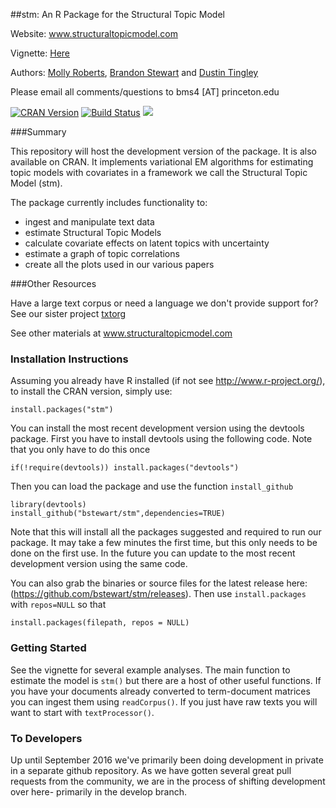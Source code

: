 ##stm: An R Package for the Structural Topic Model

Website: www.structuraltopicmodel.com

Vignette: [Here](https://github.com/bstewart/stm/blob/master/inst/doc/stmVignette.pdf?raw=true)

Authors: [Molly Roberts](http://margaretroberts.net), [Brandon Stewart](http://brandonstewart.org) and [Dustin Tingley](http://scholar.harvard.edu/dtingley)

Please email all comments/questions to bms4 [AT] princeton.edu

[![CRAN Version](http://www.r-pkg.org/badges/version/stm)](https://CRAN.R-project.org/package=stm)
[![Build Status](https://travis-ci.org/bstewart/stm.png?branch=master)](https://travis-ci.org/bstewart/stm)
[![](http://cranlogs.r-pkg.org/badges/stm)](http://cran.rstudio.com/web/packages/stm/index.html)

###Summary

This repository will host the development version of the package.  It is also available on CRAN. It implements variational EM algorithms for estimating topic models with covariates in a framework we call the Structural Topic Model (stm). 

The package currently includes functionality to:
* ingest and manipulate text data
* estimate Structural Topic Models
* calculate covariate effects on latent topics with uncertainty
* estimate a graph of topic correlations
* create all the plots used in our various papers

###Other Resources

Have a large text corpus or need a language we don't provide support for?  See our sister project [txtorg](http://txtorg.org)

See other materials at www.structuraltopicmodel.com

### Installation Instructions
Assuming you already have R installed (if not see http://www.r-project.org/),
to install the CRAN version, simply use:
```
install.packages("stm")
```
You can install the most recent development version using the devtools package.  First you have 
to install devtools using the following code.  Note that you only have to do this once
```  
if(!require(devtools)) install.packages("devtools")
```   
Then you can load the package and use the function `install_github`

```
library(devtools)
install_github("bstewart/stm",dependencies=TRUE)
```

Note that this will install all the packages suggested and required to run our package.  It may take a few minutes the first time, but this only needs to be done on the first use.  In the future you can update to the most recent development version using the same code. 

You can also grab the binaries or source files for the latest release here: (https://github.com/bstewart/stm/releases).  Then use `install.packages` with `repos=NULL` so that
```
install.packages(filepath, repos = NULL)
```    

### Getting Started
See the vignette for several example analyses.  The main function to estimate the model is `stm()` but there are a host of other useful functions.  If you have your documents already converted to term-document matrices you can ingest them using `readCorpus()`.  If you just have raw texts you will want to start with `textProcessor()`.

### To Developers
Up until September 2016 we've primarily been doing development in private in a separate github repository.  As we have gotten several great pull requests from the community, we are in the process of shifting development over here- primarily in the develop branch.
